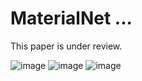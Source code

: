 # MaterialNet ...

This paper is under review.

![image](https://user-images.githubusercontent.com/96943196/157469752-4037350b-107c-45ec-baf1-4cbb46a0e45e.png)
![image](https://user-images.githubusercontent.com/96943196/157469768-b0b03f2d-4bae-43da-9627-acdaf71bd708.png)
![image](https://user-images.githubusercontent.com/96943196/157469787-4836a10a-0859-48bd-8772-92fe570bb54a.png)

